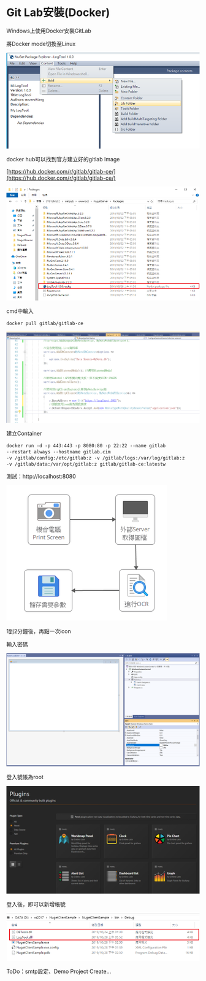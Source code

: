 # Git Lab安裝\(Docker\)

Windows上使用Docker安裝GitLab

將Docker mode切換至Linux

![](../../.gitbook/assets/image%20%289%29.png)

docker hub可以找到官方建立好的gitlab Image

[https://hub.docker.com/r/gitlab/gitlab-ce/](https://hub.docker.com/r/gitlab/gitlab-ce/)

![](../../.gitbook/assets/image%20%28108%29.png)

cmd中輸入

```text
docker pull gitlab/gitlab-ce
```

![](../../.gitbook/assets/image%20%28357%29.png)

建立Container

```text
docker run -d -p 443:443 -p 8080:80 -p 22:22 --name gitlab 
--restart always --hostname gitlab.cim 
-v /gitlab/config:/etc/gitlab:z -v /gitlab/logs:/var/log/gitlab:z 
-v /gitlab/data:/var/opt/gitlab:z gitlab/gitlab-ce:latestw
```

測試：http://localhost:8080

![](../../.gitbook/assets/image%20%28345%29.png)

1到2分鐘後，再點一次icon

輸入密碼

![](../../.gitbook/assets/image%20%28422%29.png)

登入號帳為root

![](../../.gitbook/assets/image%20%28201%29.png)

登入後，即可以新增帳號



![](../../.gitbook/assets/image%20%2819%29.png)

ToDo：smtp設定、Demo Project Create...

